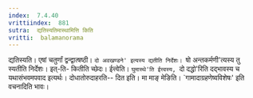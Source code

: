 ```yaml
---
index:  7.4.40
vrittiindex:  881
sutra:  द्यतिस्यतिमास्थामित्ति किति
vritti:  balamanorama 
---
```


द्यतिस्यति। एषां चतुर्णां द्वन्द्वात्षष्ठी। `दो अवखण्डने' इत्यस्य द्यतीति निर्देशः। `षो अन्तकर्मणी'त्यस्य तु स्यतीति निर्देशः। इत्-ति- कितीति च्छेदः। ईत्त्वेति। `घुमास्थे'ति ईत्त्वस्य, `दो दद्धो'रिति दद्भावस्य च यथासंभवमपवाद इत्यर्थः। दोधातोरुदाहरति-- दित इति। मा माङ् मेङिति। `गामादाग्रहणेष्वविशेषः' इति वचनादिति भावः। 


